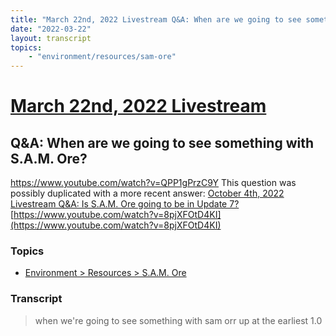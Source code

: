 ```yaml
---
title: "March 22nd, 2022 Livestream Q&A: When are we going to see something with S.A.M. Ore?"
date: "2022-03-22"
layout: transcript
topics:
    - "environment/resources/sam-ore"
---
```

# [March 22nd, 2022 Livestream](../2022-03-22.md)
## Q&A: When are we going to see something with S.A.M. Ore?
https://www.youtube.com/watch?v=QPP1gPrzC9Y
This question was possibly duplicated with a more recent answer: [October 4th, 2022 Livestream Q&A: Is S.A.M. Ore going to be in Update 7?](./yt-8pjXFOtD4KI.md) [https://www.youtube.com/watch?v=8pjXFOtD4KI](https://www.youtube.com/watch?v=8pjXFOtD4KI)


### Topics
* [Environment > Resources > S.A.M. Ore](../topics/environment/resources/sam-ore.md)

### Transcript

> when we're going to see something with sam orr up at the earliest 1.0
